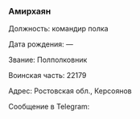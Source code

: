 ### Амирхаян

Должность: командир полка

Дата рождения: —

Звание: Полполковник

Воинская часть: 22179

Адрес: Ростовская обл., Керсоянов

Сообщение в Telegram: []()

